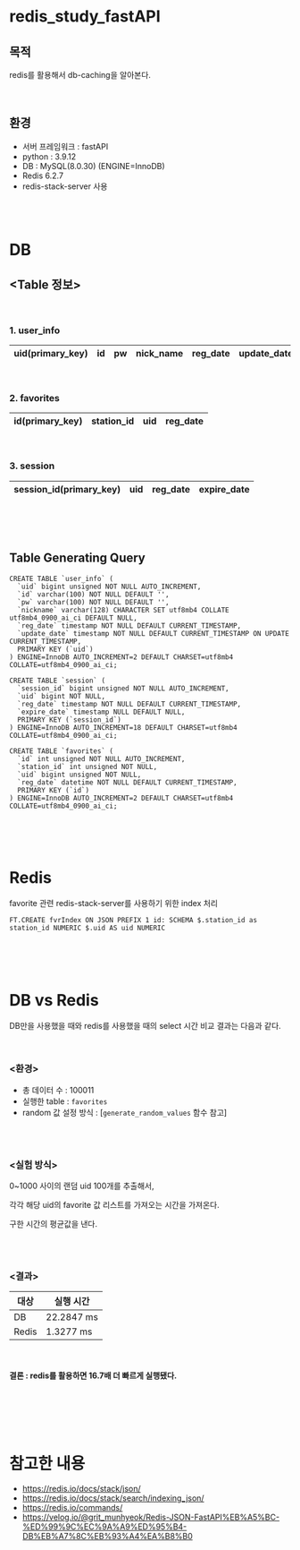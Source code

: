# redis_study_fastAPI
## 목적
redis를 활용해서 db-caching을 알아본다.

</br>

## 환경
- 서버 프레임워크 : fastAPI
- python : 3.9.12
- DB : MySQL(8.0.30) (ENGINE=InnoDB)
- Redis 6.2.7
- redis-stack-server 사용

</br></br>

# DB

## <Table 정보>

</br>

### 1. user_info
| uid(primary_key) | id | pw | nick_name | reg_date | update_date |
|------------------|----|----|-----------|----------|-------------|
</br>

### 2. favorites
| id(primary_key) | station_id | uid | reg_date |
|-----------------|------------|-----|----------|
</br>

### 3. session
| session_id(primary_key) | uid | reg_date | expire_date |
|-------------------------|-----|----------|-------------|
</br></br></br>

## Table Generating Query

```
CREATE TABLE `user_info` (
  `uid` bigint unsigned NOT NULL AUTO_INCREMENT,
  `id` varchar(100) NOT NULL DEFAULT '',
  `pw` varchar(100) NOT NULL DEFAULT '',
  `nickname` varchar(128) CHARACTER SET utf8mb4 COLLATE utf8mb4_0900_ai_ci DEFAULT NULL,
  `reg_date` timestamp NOT NULL DEFAULT CURRENT_TIMESTAMP,
  `update_date` timestamp NOT NULL DEFAULT CURRENT_TIMESTAMP ON UPDATE CURRENT_TIMESTAMP,
  PRIMARY KEY (`uid`)
) ENGINE=InnoDB AUTO_INCREMENT=2 DEFAULT CHARSET=utf8mb4 COLLATE=utf8mb4_0900_ai_ci;
```


```
CREATE TABLE `session` (
  `session_id` bigint unsigned NOT NULL AUTO_INCREMENT,
  `uid` bigint NOT NULL,
  `reg_date` timestamp NOT NULL DEFAULT CURRENT_TIMESTAMP,
  `expire_date` timestamp NULL DEFAULT NULL,
  PRIMARY KEY (`session_id`)
) ENGINE=InnoDB AUTO_INCREMENT=18 DEFAULT CHARSET=utf8mb4 COLLATE=utf8mb4_0900_ai_ci;
```


```
CREATE TABLE `favorites` (
  `id` int unsigned NOT NULL AUTO_INCREMENT,
  `station_id` int unsigned NOT NULL,
  `uid` bigint unsigned NOT NULL,
  `reg_date` datetime NOT NULL DEFAULT CURRENT_TIMESTAMP,
  PRIMARY KEY (`id`)
) ENGINE=InnoDB AUTO_INCREMENT=2 DEFAULT CHARSET=utf8mb4 COLLATE=utf8mb4_0900_ai_ci;
```

</br></br></br>

# Redis

favorite 관련 redis-stack-server를 사용하기 위한 index 처리

```
FT.CREATE fvrIndex ON JSON PREFIX 1 id: SCHEMA $.station_id as station_id NUMERIC $.uid AS uid NUMERIC
```

</br></br></br>

# DB vs Redis
DB만을 사용했을 때와 redis를 사용했을 때의 select 시간 비교 결과는 다음과 같다.

</br>

### <환경>
- 총 데이터 수 : 100011
- 실행한 table : ```favorites```
- random 값 설정 방식 : [```generate_random_values``` 함수 참고]

</br></br>

### <실험 방식>
0~1000 사이의 랜덤 uid 100개를 추출해서,

각각 해당 uid의 favorite 값 리스트를 가져오는 시간을 가져온다.

구한 시간의 평균값을 낸다.


</br></br>

### <결과>
|대상|실행 시간|
|-------|------------|
| DB    | 22.2847 ms |
| Redis | 1.3277 ms  |

</br>

#### 결론 : redis를 활용하면 16.7배 더 빠르게 실행됐다.

</br></br></br></br>

# 참고한 내용
- https://redis.io/docs/stack/json/
- https://redis.io/docs/stack/search/indexing_json/
- https://redis.io/commands/
- https://velog.io/@grit_munhyeok/Redis-JSON-FastAPI%EB%A5%BC-%ED%99%9C%EC%9A%A9%ED%95%B4-DB%EB%A7%8C%EB%93%A4%EA%B8%B0